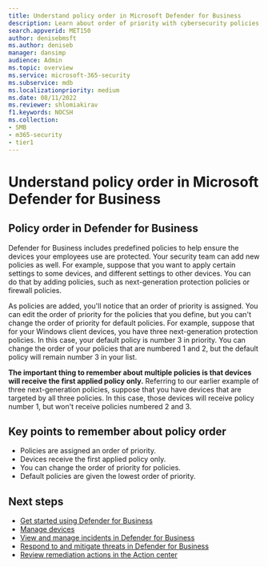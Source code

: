 ```yaml
---
title: Understand policy order in Microsoft Defender for Business
description: Learn about order of priority with cybersecurity policies to protect your company devices with Defender for Business.
search.appverid: MET150
author: denisebmsft
ms.author: deniseb
manager: dansimp 
audience: Admin
ms.topic: overview
ms.service: microsoft-365-security
ms.subservice: mdb
ms.localizationpriority: medium
ms.date: 08/11/2022
ms.reviewer: shlomiakirav
f1.keywords: NOCSH 
ms.collection: 
- SMB
- m365-security
- tier1
---
```


# Understand policy order in Microsoft Defender for Business

## Policy order in Defender for Business

Defender for Business includes predefined policies to help ensure the devices your employees use are protected. Your security team can add new policies as well. For example, suppose that you want to apply certain settings to some devices, and different settings to other devices. You can do that by adding policies, such as next-generation protection policies or firewall policies.

As policies are added, you'll notice that an order of priority is assigned. You can edit the order of priority for the policies that you define, but you can't change the order of priority for default policies. For example, suppose that for your Windows client devices, you have three next-generation protection policies. In this case, your default policy is number 3 in priority. You can change the order of your policies that are numbered 1 and 2, but the default policy will remain number 3 in your list. 

**The important thing to remember about multiple policies is that devices will receive the first applied policy only.** Referring to our earlier example of three next-generation policies, suppose that you have devices that are targeted by all three policies. In this case, those devices will receive policy number 1, but won't receive policies numbered 2 and 3. 

## Key points to remember about policy order

- Policies are assigned an order of priority.
- Devices receive the first applied policy only.
- You can change the order of priority for policies.
- Default policies are given the lowest order of priority.

## Next steps

- [Get started using Defender for Business](mdb-get-started.md)
- [Manage devices](mdb-manage-devices.md)
- [View and manage incidents in Defender for Business](mdb-view-manage-incidents.md)
- [Respond to and mitigate threats in Defender for Business](mdb-respond-mitigate-threats.md)
- [Review remediation actions in the Action center](mdb-review-remediation-actions.md)
